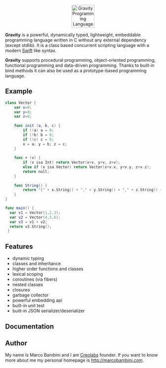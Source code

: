 <p align="center" >
<img src="https://raw.githubusercontent.com/marcobambini/gravity/master/docs/images/logo.png" height="74px" alt="Gravity Programming Language" title="Gravity Programming Language">
</p>

**Gravity** is a powerful, dynamically typed, lightweight, embeddable programming language written in C without any external dependency (except stdlib). It is a class based concurrent scripting language with a modern <a href="https://github.com/apple/swift">Swift</a> like syntax.

**Gravity** supports procedural programming, object-oriented programming, functional programming and data-driven programming. Thanks to built-in bind methods it can also be used as a prototype-based programming language.

## Example

```swift
class Vector {
	var x=0;
	var y=0;
	var z=0;
	
	func init (a, b, c) {
		if (!a) a = 0;
		if (!b) b = 0;
		if (!c) c = 0;
		x = a; y = b; z = c;
	}
	
	func + (v) {
		if (v isa Int) return Vector(x+v, y+v, z+v);
		else if (v isa Vector) return Vector(x+v.x, y+v.y, z+v.z);
		return null;
	}
  
	func String() {
		return "[" + x.String() + "," + y.String() + "," + z.String() + "]";
	}
}

func main() {
  var v1 = Vector(1,2,3);
  var v2 = Vector(4,5,6);
  var v3 = v1 + v2;
  return v3.String();
 }
 ```

## Features
* dynamic typing
* classes and inheritance
* higher order functions and classes
* lexical scoping
* coroutines (via fibers)
* nested classes
* closures
* garbage collector
* powerful embedding api
* built-in unit test
* built-in JSON serializer/deserializer

## Documentation

## Author
My name is Marco Bambini and I am <a href="http://creolabs.com">Creolabs</a> founder. If you want to know more about me my personal homepage is <a href="http://marcobambini.com">http://marcobambini.com</a>.
